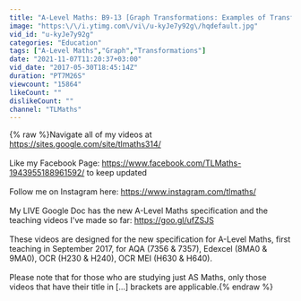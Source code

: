 ```yaml
---
title: "A-Level Maths: B9-13 [Graph Transformations: Examples of Transforming y = x^2]"
image: "https:\/\/i.ytimg.com\/vi\/u-kyJe7y92g\/hqdefault.jpg"
vid_id: "u-kyJe7y92g"
categories: "Education"
tags: ["A-Level Maths","Graph","Transformations"]
date: "2021-11-07T11:20:37+03:00"
vid_date: "2017-05-30T18:45:14Z"
duration: "PT7M26S"
viewcount: "15864"
likeCount: ""
dislikeCount: ""
channel: "TLMaths"
---
```

{% raw %}Navigate all of my videos at <a rel="nofollow" target="blank" href="https://sites.google.com/site/tlmaths314/">https://sites.google.com/site/tlmaths314/</a><br /><br />Like my Facebook Page: <a rel="nofollow" target="blank" href="https://www.facebook.com/TLMaths-1943955188961592/">https://www.facebook.com/TLMaths-1943955188961592/</a> to keep updated<br /><br />Follow me on Instagram here: <a rel="nofollow" target="blank" href="https://www.instagram.com/tlmaths/">https://www.instagram.com/tlmaths/</a><br /><br />My LIVE Google Doc has the new A-Level Maths specification and the teaching videos I've made so far: <a rel="nofollow" target="blank" href="https://goo.gl/ufZSJS">https://goo.gl/ufZSJS</a><br /><br />These videos are designed for the new specification for A-Level Maths, first teaching in September 2017, for AQA (7356 &amp; 7357), Edexcel (8MA0 &amp; 9MA0), OCR (H230 &amp; H240), OCR MEI (H630 &amp; H640).<br /><br />Please note that for those who are studying just AS Maths, only those videos that have their title in [...] brackets are applicable.{% endraw %}
